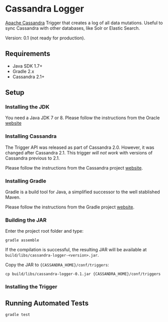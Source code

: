 Cassandra Logger
================

[Apache Cassandra](http://cassandra.apache.org) Trigger that creates a log of all data mutations. Useful to sync Cassandra with other databases, like Solr or Elastic Search.

Version: 0.1 (not ready for production).

Requirements
------------

- Java SDK 1.7+
- Gradle 2.x
- Cassandra 2.1+

Setup
-----

### Installing the JDK

You need a Java JDK 7 or 8. Please follow the instructions from the Oracle [website](http://docs.oracle.com/javase/7/docs/webnotes/install/)

### Installing Cassandra

The Trigger API was released as part of Cassandra 2.0. However, it was changed after Cassandra 2.1. This trigger *will not work* with versions of Cassandra previous to 2.1.

Please follow the instructions from the Cassandra project [website](http://wiki.apache.org/cassandra/GettingStarted).

### Installing Gradle

Gradle is a build tool for Java, a simplified successor to the well stablished Maven.

Please follow the instructions from the Gradle project [website](http://gradle.org/installation).

### Building the JAR

Enter the project root folder and type:

    gradle assemble

If the compilation is successful, the resulting JAR will be available at `build/libs/cassandra-logger-<version>.jar`.

Copy the JAR to `{CASSANDRA_HOME}/conf/triggers`:

    cp build/libs/cassandra-logger-0.1.jar {CASSANDRA_HOME}/conf/triggers

### Installing the Trigger


Running Automated Tests
-----------------------

    gradle test

